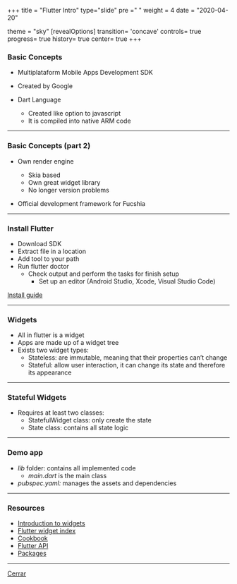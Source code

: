 +++
title = "Flutter Intro"
type="slide"
pre ="<i class='fa fa-anchor'></i> "
weight = 4
date = "2020-04-20"

theme = "sky"
[revealOptions]
transition= 'concave'
controls= true
progress= true
history= true
center= true
+++

### Basic Concepts

* Multiplataform Mobile Apps Development SDK

* Created by Google

* Dart Language
   - Created like option to javascript
   - It is compiled into native ARM code

___

### Basic Concepts (part 2)

* Own render engine
   - Skia based
   - Own great widget library
   - No longer version problems

* Official development framework for Fucshia

___

### Install Flutter

* Download SDK
* Extract file in a location
* Add tool to your path
* Run flutter doctor
   - Check output and perform the tasks for finish setup
      - Set up an editor (Android Studio, Xcode, Visual Studio Code)

[Install guide](https://flutter.dev/docs/get-started/install)

___

### Widgets

* All in flutter is a widget
* Apps are made up of a widget tree 
* Exists two widget types:
   - Stateless: are immutable, meaning that their properties can’t change
   - Stateful: allow user interaction, it can change its state and therefore its appearance 
___

### Stateful Widgets

* Requires at least two classes:
   - StatefulWidget class: only create the state
   - State class: contains all state logic
___

### Demo app

* *lib* folder: contains all implemented code
   - *main.dart* is the main class
* *pubspec.yaml:* manages the assets and dependencies

___

### Resources

* <a href="https://flutter.dev/docs/development/ui/widgets-intro" target="_blank">Introduction to widgets</a>
* <a href="https://flutter.dev/docs/reference/widgets" target="_blank">Flutter widget index</a>
* <a href="https://flutter.dev/docs/cookbook" target="_blank">Cookbook</a>
* <a href="https://api.flutter.dev/" target="_blank">Flutter API</a>
* <a href="https://pub.dev/" target="_blank">Packages</a>

___

[Cerrar](/posts/development)
